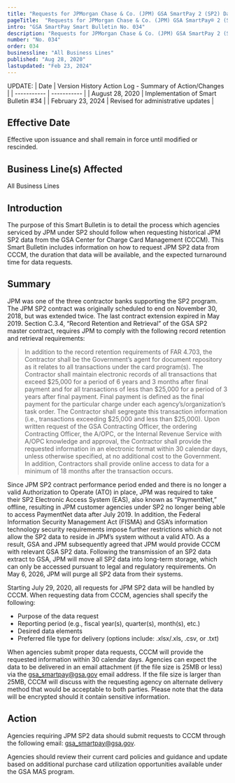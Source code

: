 ```yaml
---
title: "Requests for JPMorgan Chase & Co. (JPM) GSA SmartPay 2 (SP2) Data"
pageTitle:  "Requests for JPMorgan Chase & Co. (JPM) GSA SmartPay® 2 (SP2) Data"
intro: "GSA SmartPay Smart Bulletin No. 034"
description: "Requests for JPMorgan Chase & Co. (JPM) GSA SmartPay 2 (SP2) Data"
number: "No. 034"
order: 034
businessline: "All Business Lines"
published: "Aug 28, 2020"
lastupdated: "Feb 23, 2024"
---
```


UPDATE:
| Date | Version History Action Log - Summary of Action/Changes |
| ----------- | ----------- |
| August 28, 2020 | Implementation of Smart Bulletin #34 |
| February 23, 2024 | Revised for administrative updates |

## Effective Date
 Effective upon issuance and shall remain in force until modified or rescinded. 

## Business Line(s) Affected

All Business Lines

## Introduction

The purpose of this Smart Bulletin is to detail the process which agencies serviced by JPM under SP2 should follow when requesting historical JPM SP2 data from the GSA Center for Charge Card Management (CCCM). This Smart Bulletin includes information on how to request JPM SP2 data from CCCM, the duration that data will be available, and the expected turnaround time for data requests.

## Summary

JPM was one of the three contractor banks supporting the SP2 program. The JPM SP2 contract was originally scheduled to end on November 30, 2018, but was extended twice. The last contract extension expired in May 2019. Section C.3.4, “Record Retention and Retrieval” of the GSA SP2 master contract, requires JPM to comply with the following record retention and retrieval requirements:

> In addition to the record retention requirements of FAR 4.703, the Contractor shall be the Government’s agent for document repository as it relates to all transactions under the card program(s). The Contractor shall maintain electronic records of all transactions that exceed $25,000 for a period of 6 years and 3 months after final payment and for all transactions of less than $25,000 for a period of 3 years after final payment. Final payment is defined as the final payment for the particular charge under each agency’s/organization’s task order. The Contractor shall segregate this transaction information (i.e., transactions exceeding $25,000 and less than $25,000). Upon written request of the GSA Contracting Officer, the ordering Contracting Officer, the A/OPC, or the Internal Revenue Service with A/OPC knowledge and approval, the Contractor shall provide the requested information in an electronic format within 30 calendar days, unless otherwise specified, at no additional cost to the Government. In addition, Contractors shall provide online access to data for a minimum of 18 months after the transaction occurs.

Since JPM SP2 contract performance period ended and there is no longer a valid Authorization to Operate (ATO) in place, JPM was required to take their SP2 Electronic Access System (EAS), also known as “PaymentNet,” offline, resulting in JPM customer agencies under SP2 no longer being able to access PaymentNet data after July 2019. In addition, the Federal Information Security Management Act (FISMA) and GSA’s information technology security requirements impose further restrictions which do not allow the SP2 data to reside in JPM’s system without a valid ATO. As a result, GSA and JPM subsequently agreed that JPM would provide CCCM with relevant GSA SP2 data. Following the transmission of an SP2 data extract to GSA, JPM will move all SP2 data into long-term storage, which can only be accessed pursuant to legal and regulatory requirements. On May 6, 2026, JPM will purge all SP2 data from their systems.

Starting July 29, 2020, all requests for JPM SP2 data will be handled by CCCM. When requesting data from CCCM, agencies shall specify the following:
- Purpose of the data request
- Reporting period (e.g., fiscal year(s), quarter(s), month(s), etc.)
- Desired data elements
- Preferred file type for delivery (options include: .xlsx/.xls, .csv, or .txt)

When agencies submit proper data requests, CCCM will provide the requested information within 30 calendar days. Agencies can expect the data to be delivered in an email attachment (if the file size is 25MB or less) via the gsa_smartpay@gsa.gov email address. If the file size is larger than 25MB, CCCM will discuss with the requesting agency on alternate delivery method that would be acceptable to both parties. Please note that the data will be encrypted should it contain sensitive information.

## Action

Agencies requiring JPM SP2 data should submit requests to CCCM through the following email: gsa_smartpay@gsa.gov.

Agencies should review their current card policies and guidance and update based on additional purchase card utilization opportunities available under the GSA MAS program.
